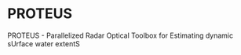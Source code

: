 # PROTEUS
PROTEUS - Parallelized Radar Optical Toolbox for Estimating dynamic sUrface water extentS
